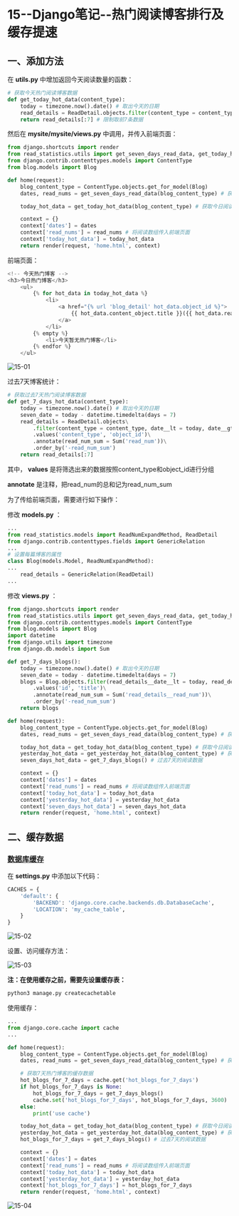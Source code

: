 # 15--Django笔记--热门阅读博客排行及缓存提速

## 一、添加方法

在 **utils.py** 中增加返回今天阅读数量的函数：

```python
# 获取今天热门阅读博客数据
def get_today_hot_data(content_type):
    today = timezone.now().date() # 取出今天的日期
    read_details = ReadDetail.objects.filter(content_type = content_type, date = today).order_by('-read_num') # 由大到小按照read_num排序
    return read_details[:7] # 限制取前7条数据
```

然后在 **mysite/mysite/views.py** 中调用，并传入前端页面：

```python
from django.shortcuts import render
from read_statistics.utils import get_seven_days_read_data, get_today_hot_data
from django.contrib.contenttypes.models import ContentType
from blog.models import Blog

def home(request):
    blog_content_type = ContentType.objects.get_for_model(Blog)
    dates, read_nums = get_seven_days_read_data(blog_content_type) # 获取过去7天阅读数量数组

    today_hot_data = get_today_hot_data(blog_content_type) # 获取今日阅读数据

    context = {}
    context['dates'] = dates
    context['read_nums'] = read_nums # 将阅读数组传入前端页面
    context['today_hot_data'] = today_hot_data
    return render(request, 'home.html', context)
```

前端页面：

```python
<!-- 今天热门博客 -->
<h3>今日热门博客</h3>
    <ul>
        {% for hot_data in today_hot_data %}
            <li>
                <a href="{% url 'blog_detail' hot_data.object_id %}">
                    {{ hot_data.content_object.title }}({{ hot_data.read_num }})
                </a>
            </li>            
        {% empty %}
            <li>今天暂无热门博客</li>
        {% endfor %}
    </ul>
```

![15-01](https://img-blog.csdnimg.cn/20210711223934323.png#pic_center)


过去7天博客统计：

```python
# 获取过去7天热门阅读博客数据
def get_7_days_hot_data(content_type):
    today = timezone.now().date() # 取出今天的日期
    seven_date = today - datetime.timedelta(days = 7)
    read_details = ReadDetail.objects\
        .filter(content_type = content_type, date__lt = today, date__gte = seven_date)\
        .values('content_type', 'object_id')\
        .annotate(read_num_sum = Sum('read_num'))\
        .order_by('-read_num_sum')
    return read_details[:7]
```

其中， **values** 是将筛选出来的数据按照content_type和object_id进行分组

**annotate** 是注释，把read_num的总和记为read_num_sum

为了传给前端页面，需要进行如下操作：

修改 **models.py** ：

```python
...
from read_statistics.models import ReadNumExpandMethod, ReadDetail
from django.contrib.contenttypes.fields import GenericRelation
...
# 设置每篇博客的属性
class Blog(models.Model, ReadNumExpandMethod):
...
    read_details = GenericRelation(ReadDetail)
...
```

修改 **views.py** ：

```python
from django.shortcuts import render
from read_statistics.utils import get_seven_days_read_data, get_today_hot_data, get_yesterday_hot_data, get_7_days_hot_data
from django.contrib.contenttypes.models import ContentType
from blog.models import Blog
import datetime
from django.utils import timezone
from django.db.models import Sum

def get_7_days_blogs():
    today = timezone.now().date() # 取出今天的日期
    seven_date = today - datetime.timedelta(days = 7)
    blogs = Blog.objects.filter(read_details__date__lt = today, read_details__date__gte = seven_date)\
        .values('id', 'title')\
        .annotate(read_num_sum = Sum('read_details__read_num'))\
        .order_by('-read_num_sum')
    return blogs

def home(request):
    blog_content_type = ContentType.objects.get_for_model(Blog)
    dates, read_nums = get_seven_days_read_data(blog_content_type) # 获取过去7天阅读数量数组

    today_hot_data = get_today_hot_data(blog_content_type) # 获取今日阅读数据
    yesterday_hot_data = get_yesterday_hot_data(blog_content_type) # 获取昨日阅读数据
    seven_days_hot_data = get_7_days_blogs() # 过去7天的阅读数据

    context = {}
    context['dates'] = dates
    context['read_nums'] = read_nums # 将阅读数组传入前端页面
    context['today_hot_data'] = today_hot_data
    context['yesterday_hot_data'] = yesterday_hot_data
    context['seven_days_hot_data'] = seven_days_hot_data
    return render(request, 'home.html', context)
```

## 二、缓存数据

### [数据库缓存](https://docs.djangoproject.com/zh-hans/3.2/topics/cache/#database-caching)

在 **settings.py** 中添加以下代码：

```python
CACHES = {
    'default': {
        'BACKEND': 'django.core.cache.backends.db.DatabaseCache',
        'LOCATION': 'my_cache_table',
    }
}
```

![15-02](https://img-blog.csdnimg.cn/20210711223955430.png?x-oss-process=image/watermark,type_ZmFuZ3poZW5naGVpdGk,shadow_10,text_aHR0cHM6Ly9ibG9nLmNzZG4ubmV0L3dlaXhpbl80NDMzODc4MA==,size_16,color_FFFFFF,t_70#pic_center)


设置、访问缓存方法：

![15-03](https://img-blog.csdnimg.cn/20210711224008225.png?x-oss-process=image/watermark,type_ZmFuZ3poZW5naGVpdGk,shadow_10,text_aHR0cHM6Ly9ibG9nLmNzZG4ubmV0L3dlaXhpbl80NDMzODc4MA==,size_16,color_FFFFFF,t_70#pic_center)


**注：在使用缓存之前，需要先设置缓存表：**

```bash
python3 manage.py createcachetable
```

使用缓存：

```python
...
from django.core.cache import cache
...

def home(request):
    blog_content_type = ContentType.objects.get_for_model(Blog)
    dates, read_nums = get_seven_days_read_data(blog_content_type) # 获取过去7天阅读数量数组

    # 获取7天热门博客的缓存数据
    hot_blogs_for_7_days = cache.get('hot_blogs_for_7_days')
    if hot_blogs_for_7_days is None:
        hot_blogs_for_7_days = get_7_days_blogs()
        cache.set('hot_blogs_for_7_days', hot_blogs_for_7_days, 3600)
    else:
        print('use cache')

    today_hot_data = get_today_hot_data(blog_content_type) # 获取今日阅读数据
    yesterday_hot_data = get_yesterday_hot_data(blog_content_type) # 获取昨日阅读数据
    hot_blogs_for_7_days = get_7_days_blogs() # 过去7天的阅读数据

    context = {}
    context['dates'] = dates
    context['read_nums'] = read_nums # 将阅读数组传入前端页面
    context['today_hot_data'] = today_hot_data
    context['yesterday_hot_data'] = yesterday_hot_data
    context['hot_blogs_for_7_days'] = hot_blogs_for_7_days
    return render(request, 'home.html', context)
```

![15-04](https://img-blog.csdnimg.cn/20210711224044229.png?x-oss-process=image/watermark,type_ZmFuZ3poZW5naGVpdGk,shadow_10,text_aHR0cHM6Ly9ibG9nLmNzZG4ubmV0L3dlaXhpbl80NDMzODc4MA==,size_16,color_FFFFFF,t_70#pic_center)


